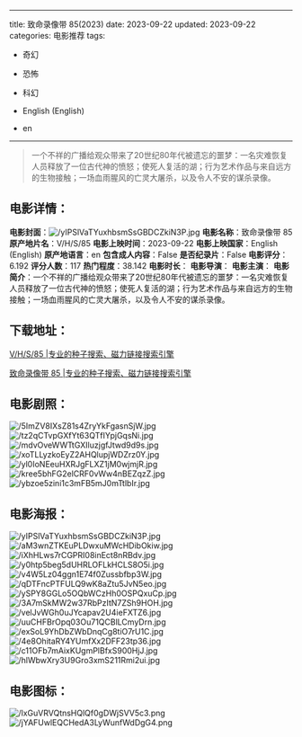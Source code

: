 
---
title: 致命录像带 85(2023)
date: 2023-09-22
updated: 2023-09-22
categories: 电影推荐
tags:
- 奇幻
- 恐怖
- 科幻

- English (English)
- en
---


> 一个不祥的广播给观众带来了20世纪80年代被遗忘的噩梦：一名灾难恢复人员释放了一位古代神的愤怒；使死人复活的湖；行为艺术作品与来自远方的生物接触；一场血雨腥风的亡灵大屠杀，以及令人不安的谋杀录像。

## **电影详情**：

**电影封面**：<img src="https://image.tmdb.org/t/p/w200/yIPSlVaTYuxhbsmSsGBDCZkiN3P.jpg" alt="/yIPSlVaTYuxhbsmSsGBDCZkiN3P.jpg" title="/yIPSlVaTYuxhbsmSsGBDCZkiN3P.jpg">
**电影名称**：致命录像带 85
**原产地片名**：V/H/S/85
**电影上映时间**：2023-09-22
**电影上映国家**：English (English)
**原产地语言**：en
**包含成人内容**：False
**是否纪录片**：False
**电影评分**：6.192
**评分人数**：117
**热门程度**：38.142
**电影时长**：
**电影导演**：
**电影主演**：
**电影简介**：一个不祥的广播给观众带来了20世纪80年代被遗忘的噩梦：一名灾难恢复人员释放了一位古代神的愤怒；使死人复活的湖；行为艺术作品与来自远方的生物接触；一场血雨腥风的亡灵大屠杀，以及令人不安的谋杀录像。

## **下载地址**：
[V/H/S/85 |专业的种子搜索、磁力链接搜索引擎](https://movie.amd794.com:2083/?search=V/H/S/85&ordering=&mode=match_phrase&page_size=10&page=1)

[致命录像带 85 |专业的种子搜索、磁力链接搜索引擎](https://movie.amd794.com:2083/?search=%E8%87%B4%E5%91%BD%E5%BD%95%E5%83%8F%E5%B8%A6%2085&ordering=&mode=match_phrase&page_size=10&page=1)
 

## **电影剧照**：
<img src="https://image.tmdb.org/t/p/original/5ImZV8IXsZ81s4ZryYkFgasnSjW.jpg" alt="/5ImZV8IXsZ81s4ZryYkFgasnSjW.jpg" title="/5ImZV8IXsZ81s4ZryYkFgasnSjW.jpg"><img src="https://image.tmdb.org/t/p/original/tz2qCTvpGXfYt63QTfIYpjGqsNi.jpg" alt="/tz2qCTvpGXfYt63QTfIYpjGqsNi.jpg" title="/tz2qCTvpGXfYt63QTfIYpjGqsNi.jpg"><img src="https://image.tmdb.org/t/p/original/mdvOveWWTtGXIluzjgfJtwd9d9s.jpg" alt="/mdvOveWWTtGXIluzjgfJtwd9d9s.jpg" title="/mdvOveWWTtGXIluzjgfJtwd9d9s.jpg"><img src="https://image.tmdb.org/t/p/original/xoTLLyzkoEyZ2AHQlupjWDZrz0Y.jpg" alt="/xoTLLyzkoEyZ2AHQlupjWDZrz0Y.jpg" title="/xoTLLyzkoEyZ2AHQlupjWDZrz0Y.jpg"><img src="https://image.tmdb.org/t/p/original/yl0IoNEeuHXRJgFLXZ1jM0wjmjR.jpg" alt="/yl0IoNEeuHXRJgFLXZ1jM0wjmjR.jpg" title="/yl0IoNEeuHXRJgFLXZ1jM0wjmjR.jpg"><img src="https://image.tmdb.org/t/p/original/kree5bhFG2elCRF0vWw4nBEZqzZ.jpg" alt="/kree5bhFG2elCRF0vWw4nBEZqzZ.jpg" title="/kree5bhFG2elCRF0vWw4nBEZqzZ.jpg"><img src="https://image.tmdb.org/t/p/original/ybzoe5zini1c3mFB5mJ0mTtlbIr.jpg" alt="/ybzoe5zini1c3mFB5mJ0mTtlbIr.jpg" title="/ybzoe5zini1c3mFB5mJ0mTtlbIr.jpg">

## **电影海报**：
<img src="https://image.tmdb.org/t/p/original/yIPSlVaTYuxhbsmSsGBDCZkiN3P.jpg" alt="/yIPSlVaTYuxhbsmSsGBDCZkiN3P.jpg" title="/yIPSlVaTYuxhbsmSsGBDCZkiN3P.jpg"><img src="https://image.tmdb.org/t/p/original/aM3wnZTKEuPLDwxuMWcHDibOkiw.jpg" alt="/aM3wnZTKEuPLDwxuMWcHDibOkiw.jpg" title="/aM3wnZTKEuPLDwxuMWcHDibOkiw.jpg"><img src="https://image.tmdb.org/t/p/original/iXhHLws7rCGPRI08inEct8nRBdv.jpg" alt="/iXhHLws7rCGPRI08inEct8nRBdv.jpg" title="/iXhHLws7rCGPRI08inEct8nRBdv.jpg"><img src="https://image.tmdb.org/t/p/original/y0htp5beg5dUHRLOFLkHCLS8O5i.jpg" alt="/y0htp5beg5dUHRLOFLkHCLS8O5i.jpg" title="/y0htp5beg5dUHRLOFLkHCLS8O5i.jpg"><img src="https://image.tmdb.org/t/p/original/v4W5Lz04ggn1E74f0Zussbfbp3W.jpg" alt="/v4W5Lz04ggn1E74f0Zussbfbp3W.jpg" title="/v4W5Lz04ggn1E74f0Zussbfbp3W.jpg"><img src="https://image.tmdb.org/t/p/original/qDTFncPTFULQ9wK8aZtu5JvN5eo.jpg" alt="/qDTFncPTFULQ9wK8aZtu5JvN5eo.jpg" title="/qDTFncPTFULQ9wK8aZtu5JvN5eo.jpg"><img src="https://image.tmdb.org/t/p/original/ySPY8GGLo5OQbWCzHh0OSPQxuCp.jpg" alt="/ySPY8GGLo5OQbWCzHh0OSPQxuCp.jpg" title="/ySPY8GGLo5OQbWCzHh0OSPQxuCp.jpg"><img src="https://image.tmdb.org/t/p/original/3A7mSkMW2w37RbPzItN7ZSh9HOH.jpg" alt="/3A7mSkMW2w37RbPzItN7ZSh9HOH.jpg" title="/3A7mSkMW2w37RbPzItN7ZSh9HOH.jpg"><img src="https://image.tmdb.org/t/p/original/velJvWGh0uJYcapav2U4ieFXTZ6.jpg" alt="/velJvWGh0uJYcapav2U4ieFXTZ6.jpg" title="/velJvWGh0uJYcapav2U4ieFXTZ6.jpg"><img src="https://image.tmdb.org/t/p/original/uuCHFBrOpq03Ou71QCBlLCmyDrn.jpg" alt="/uuCHFBrOpq03Ou71QCBlLCmyDrn.jpg" title="/uuCHFBrOpq03Ou71QCBlLCmyDrn.jpg"><img src="https://image.tmdb.org/t/p/original/exSoL9YhDbZWbDnqCg8tiO7rU1C.jpg" alt="/exSoL9YhDbZWbDnqCg8tiO7rU1C.jpg" title="/exSoL9YhDbZWbDnqCg8tiO7rU1C.jpg"><img src="https://image.tmdb.org/t/p/original/4e8OhitaRY4YUmfXx2DFF23tp36.jpg" alt="/4e8OhitaRY4YUmfXx2DFF23tp36.jpg" title="/4e8OhitaRY4YUmfXx2DFF23tp36.jpg"><img src="https://image.tmdb.org/t/p/original/c11OFb7mAixKUgmPlBfxS900HjJ.jpg" alt="/c11OFb7mAixKUgmPlBfxS900HjJ.jpg" title="/c11OFb7mAixKUgmPlBfxS900HjJ.jpg"><img src="https://image.tmdb.org/t/p/original/hlWbwXry3U9Gro3xmS211Rmi2ui.jpg" alt="/hlWbwXry3U9Gro3xmS211Rmi2ui.jpg" title="/hlWbwXry3U9Gro3xmS211Rmi2ui.jpg">

## **电影图标**：
<img src="https://image.tmdb.org/t/p/original/lxGuVRVQtnsHQlQf0gDWjSVV5c3.png" alt="/lxGuVRVQtnsHQlQf0gDWjSVV5c3.png" title="/lxGuVRVQtnsHQlQf0gDWjSVV5c3.png"><img src="https://image.tmdb.org/t/p/original/jYAFUwlEQCHedA3LyWunfWdDgG4.png" alt="/jYAFUwlEQCHedA3LyWunfWdDgG4.png" title="/jYAFUwlEQCHedA3LyWunfWdDgG4.png">
